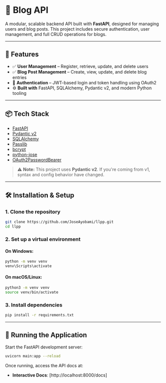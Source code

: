 # 📝 Blog API

A modular, scalable backend API built with **FastAPI**, designed for managing users and blog posts. This project includes secure authentication, user management, and full CRUD operations for blogs.

---

## 🚀 Features

* ✅ **User Management** – Register, retrieve, update, and delete users
* ✅ **Blog Post Management** – Create, view, update, and delete blog entries
* 🔐 **Authentication** – JWT-based login and token handling using OAuth2
* ⚙️ **Built with** FastAPI, SQLAlchemy, Pydantic v2, and modern Python tooling

---

## 📦 Tech Stack

* [FastAPI](https://fastapi.tiangolo.com/)
* [Pydantic v2](https://docs.pydantic.dev/latest/)
* [SQLAlchemy](https://www.sqlalchemy.org/)
* [Passlib](https://passlib.readthedocs.io/en/stable/)
* [bcrypt](https://pypi.org/project/bcrypt/)
* [python-jose](https://python-jose.readthedocs.io/)
* [OAuth2PasswordBearer](https://fastapi.tiangolo.com/tutorial/security/oauth2-jwt/)

> ⚠️ **Note:** This project uses **Pydantic v2**. If you're coming from v1, syntax and config behavior have changed.

---

## 🛠️ Installation & Setup

### 1. Clone the repository

```bash
git clone https://github.com/JoseAyobami/llpp.git
cd llpp
```

### 2. Set up a virtual environment

#### On Windows:

```bash
python -m venv venv
venv\Scripts\activate
```

#### On macOS/Linux:

```bash
python3 -m venv venv
source venv/bin/activate
```

### 3. Install dependencies

```bash
pip install -r requirements.txt
```

---

## 🚀 Running the Application

Start the FastAPI development server:

```bash
uvicorn main:app --reload
```

Once running, access the API docs at:

* **Interactive Docs**: [http://localhost:8000/docs]


